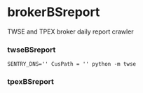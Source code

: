 # brokerBSreport
TWSE and TPEX broker daily report crawler

### twseBSreport
```
SENTRY_DNS='' CusPath = '' python -m twse
```

### tpexBSreport